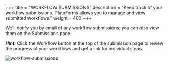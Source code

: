 +++
title = "WORKFLOW SUBMISSIONS"
description = "Keep track of your workflow submissions. PlatoForms allows you to manage and view submitted workflows."
weight = 400
+++


We'll notify you by email of any workflow submissions; you can also view them on the Submissions page. 

***Hint:*** Click the Workflow button at the top of the submission page to review the progress of your workflows and get a link for individual steps.


![workflow-submissions](/images/workflow-submissions.png)